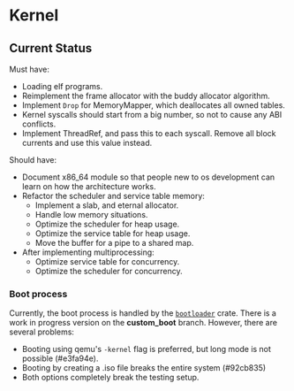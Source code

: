 # Kernel

## Current Status

Must have:

- Loading elf programs.
- Reimplement the frame allocator with the buddy allocator algorithm.
- Implement `Drop` for MemoryMapper, which deallocates all owned tables.
- Kernel syscalls should start from a big number, so not to cause any ABI conflicts.
- Implement ThreadRef, and pass this to each syscall. Remove all block currents and use this value instead.

Should have:

- Document x86_64 module so that people new to os development can learn on how the architecture works.
- Refactor the scheduler and service table memory:
  - Implement a slab, and eternal allocator.
  - Handle low memory situations.
  - Optimize the scheduler for heap usage.
  - Optimize the service table for heap usage.
  - Move the buffer for a pipe to a shared map.
- After implementing multiprocessing:
  - Optimize service table for concurrency.
  - Optimize the scheduler for concurrency.

### Boot process

Currently, the boot process is handled by the [`bootloader`](https://github.com/rust-osdev/bootloader) crate.
There is a work in progress version on the **custom_boot** branch.
However, there are several problems:

- Booting using qemu's `-kernel` flag is preferred, but long mode is not possible (#e3fa94e).
- Booting by creating a .iso file breaks the entire system (#92cb835)
- Both options completely break the testing setup.